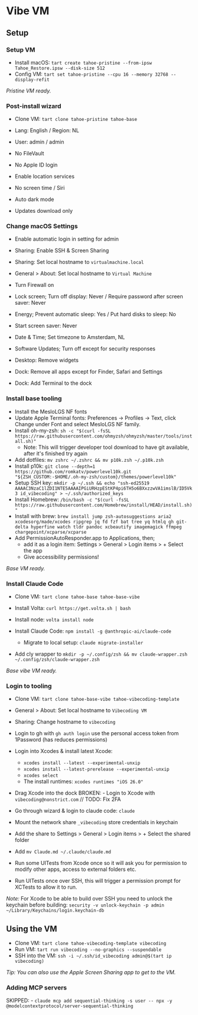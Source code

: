 # Vibe VM

## Setup

### Setup VM

- Install macOS: `tart create tahoe-pristine --from-ipsw Tahoe_Restore.ipsw --disk-size 512`
- Config VM: `tart set tahoe-pristine --cpu 16 --memory 32768 --display-refit`

_Pristine VM ready._

### Post-install wizard

- Clone VM: `tart clone tahoe-pristine tahoe-base`

- Lang: English / Region: NL
- User: admin / admin
- No FileVault
- No Apple ID login
- Enable location services
- No screen time / Siri
- Auto dark mode
- Updates download only

### Change macOS Settings

- Enable automatic login in setting for admin
- Sharing: Enable SSH & Screen Sharing
- Sharing: Set local hostname to `virtualmachine.local`
- General > About: Set local hostname to `Virtual Machine`
- Turn Firewall on
- Lock screen; Turn off display: Never / Require password after screen saver: Never
- Energy; Prevent automatic sleep: Yes / Put hard disks to sleep: No
- Start screen saver: Never
- Date & Time; Set timezone to Amsterdam, NL
- Software Updates; Turn off except for security responses

- Desktop: Remove widgets
- Dock: Remove all apps except for Finder, Safari and Settings
- Dock: Add Terminal to the dock

### Install base tooling

- Install the MesloLGS NF fonts
- Update Apple Terminal fonts: Preferences → Profiles → Text, click Change under Font and select MesloLGS NF family.
- Install oh-my-zsh: `sh -c "$(curl -fsSL https://raw.githubusercontent.com/ohmyzsh/ohmyzsh/master/tools/install.sh)"`
  - Note: This will trigger developer tool download to have git available, after it's finished try again
- Add dotfiles: `mv zshrc ~/.zshrc && mv p10k.zsh ~/.p10k.zsh`
- Install p10k: `git clone --depth=1 https://github.com/romkatv/powerlevel10k.git "${ZSH_CUSTOM:-$HOME/.oh-my-zsh/custom}/themes/powerlevel10k"`
- Setup SSH key: `mkdir -p ~/.ssh && echo "ssh-ed25519 AAAAC3NzaC1lZDI1NTE5AAAAIPGiURHzpEStKP4pi6TH5o6BXxzzwVA1imslB/ID5Vk3 id_vibecoding" > ~/.ssh/authorized_keys`
- Install Homebrew: `/bin/bash -c "$(curl -fsSL https://raw.githubusercontent.com/Homebrew/install/HEAD/install.sh)"`
- Install with brew: `brew install jump zsh-autosuggestions aria2 xcodesorg/made/xcodes ripgrep jq fd fzf bat tree yq htmlq gh git-delta hyperfine watch tldr pandoc xcbeautify imagemagick ffmpeg chargepoint/xcparse/xcparse`
- Add PermissionAutoResponder.app to Applications, then;
  - add it as a login item: Settings > General > Login items > + Select the app
  - Give accessibility permissions!

_Base VM ready._

### Install Claude Code

- Clone VM: `tart clone tahoe-base tahoe-base-vibe`

- Install Volta: `curl https://get.volta.sh | bash`
- Install node: `volta install node`
- Install Claude Code: `npm install -g @anthropic-ai/claude-code`
  - Migrate to local setup: `claude migrate-installer`
- Add cly wrapper to `mkdir -p ~/.config/zsh && mv claude-wrapper.zsh ~/.config/zsh/claude-wrapper.zsh`

_Base vibe VM ready._

### Login to tooling

- Clone VM: `tart clone tahoe-base-vibe tahoe-vibecoding-template`

- General > About: Set local hostname to `Vibecoding VM`
- Sharing: Change hostname to `vibecoding`
- Login to gh with `gh auth login` use the personal access token from 1Password (has reduces permissions)
- Login into Xcodes & install latest Xcode: 
  - `xcodes install --latest --experimental-unxip`
  - `xcodes install --latest-prerelease --experimental-unxip`
  - `xcodes select`
  - The install runtimes: `xcodes runtimes "iOS 26.0"`
- Drag Xcode into the dock
BROKEN: - Login to Xcode with `vibecoding@nonstrict.com` // TODO: Fix 2FA
- Go through wizard & login to claude code: `claude`
- Mount the network share `_vibecoding` store credentials in keychain
- Add the share to Settings > General > Login items > + Select the shared folder
- Add `mv Claude.md ~/.claude/claude.md`

- Run some UITests from Xcode once so it will ask you for permission to modify other apps, access to external folders etc.
- Run UITests once over SSH, this will trigger a permission prompt for XCTests to allow it to run.

_Note:_ For Xcode to be able to build over SSH you need to unlock the keychain before building: `security -v unlock-keychain -p admin ~/Library/Keychains/login.keychain-db`

## Using the VM

- Clone VM: `tart clone tahoe-vibecoding-template vibecoding`
- Run VM: `tart run vibecoding --no-graphics --suspendable`
- SSH into the VM: `ssh -i ~/.ssh/id_vibecoding admin@$(tart ip vibecoding)`

_Tip: You can also use the Apple Screen Sharing app to get to the VM._

### Adding MCP servers

SKIPPED: - `claude mcp add sequential-thinking -s user -- npx -y @modelcontextprotocol/server-sequential-thinking`